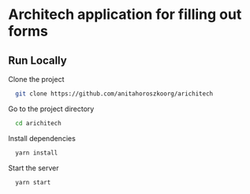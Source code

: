 # Architech application for filling out forms

## Run Locally

Clone the project

```bash
  git clone https://github.com/anitahoroszkoorg/arichitech
```

Go to the project directory

```bash
  cd arichitech
```

Install dependencies

```bash
  yarn install
```

Start the server

```bash
  yarn start
```
